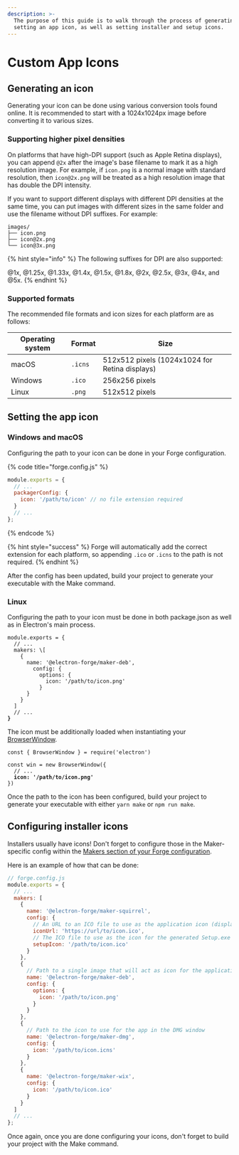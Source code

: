 ```yaml
---
description: >-
  The purpose of this guide is to walk through the process of generating and
  setting an app icon, as well as setting installer and setup icons.
---
```


# Custom App Icons

## Generating an icon

Generating your icon can be done using various conversion tools found online. It is recommended to start with a 1024x1024px image before converting it to various sizes.

### Supporting higher pixel densities

On platforms that have high-DPI support (such as Apple Retina displays), you can append `@2x` after the image's base filename to mark it as a high resolution image. For example, if `icon.png` is a normal image with standard resolution, then `icon@2x.png` will be treated as a high resolution image that has double the DPI intensity.

If you want to support different displays with different DPI densities at the same time, you can put images with different sizes in the same folder and use the filename without DPI suffixes. For example:

```text
images/
├── icon.png
├── icon@2x.png
└── icon@3x.png
```

{% hint style="info" %}
The following suffixes for DPI are also supported:

@1x, @1.25x, @1.33x, @1.4x, @1.5x, @1.8x, @2x, @2.5x, @3x, @4x, and @5x.
{% endhint %}

### Supported formats

The recommended file formats and icon sizes for each platform are as follows:

| Operating system | Format  | Size                                           |
| ---------------- | ------- | ---------------------------------------------- |
| macOS            | `.icns` | 512x512 pixels (1024x1024 for Retina displays) |
| Windows          | `.ico`  | 256x256 pixels                                 |
| Linux            | `.png`  | 512x512 pixels                                 |

## Setting the app icon

### Windows and macOS

Configuring the path to your icon can be done in your Forge configuration.

{% code title="forge.config.js" %}
```javascript
module.exports = {
  // ...
  packagerConfig: {
    icon: '/path/to/icon' // no file extension required
  }
  // ...
};
```
{% endcode %}

{% hint style="success" %}
Forge will automatically add the correct extension for each platform, so appending `.ico` or `.icns` to the path is not required.
{% endhint %}

After the config has been updated, build your project to generate your executable with the Make command.

### Linux

Configuring the path to your icon must be done in both package.json as well as in Electron's main process.

<pre class="language-javascript" data-title="forge.config.js"><code class="lang-javascript">module.exports = {
  // ...
  makers: \[
    {
      name: '@electron-forge/maker-deb',
        config: {
          options: {
            icon: '/path/to/icon.png'
          }
      }
    }
  ]
  // ...
<strong>}
</strong></code></pre>

The icon must be additionally loaded when instantiating your [BrowserWindow](https://www.electronjs.org/docs/latest/api/browser-window#new-browserwindowoptions).

<pre class="language-javascript" data-title="main.js (Main Process)"><code class="lang-javascript">const { BrowserWindow } = require('electron')

const win = new BrowserWindow({
  // ...
<strong>  icon: '/path/to/icon.png'
</strong>})
</code></pre>

Once the path to the icon has been configured, build your project to generate your executable with either `yarn make` or `npm run make`.

## Configuring installer icons

Installers usually have icons! Don't forget to configure those in the Maker-specific config within the [Makers section of your Forge configuration](https://www.electronforge.io/config/makers).

Here is an example of how that can be done:

```javascript
// forge.config.js
module.exports = {
  // ...
  makers: [
    {
      name: '@electron-forge/maker-squirrel',
      config: {
        // An URL to an ICO file to use as the application icon (displayed in Control Panel > Programs and Features).
        iconUrl: 'https://url/to/icon.ico',
        // The ICO file to use as the icon for the generated Setup.exe
        setupIcon: '/path/to/icon.ico'
      }
    },
    {
      // Path to a single image that will act as icon for the application
      name: '@electron-forge/maker-deb',
      config: {
        options: {
          icon: '/path/to/icon.png'
        }
      }
    },
    {
      // Path to the icon to use for the app in the DMG window
      name: '@electron-forge/maker-dmg',
      config: {
        icon: '/path/to/icon.icns'
      }
    },
    {
      name: '@electron-forge/maker-wix',
      config: {
        icon: '/path/to/icon.ico'
      }
    }
  ]
  // ...
};
```

Once again, once you are done configuring your icons, don't forget to build your project with the Make command.
